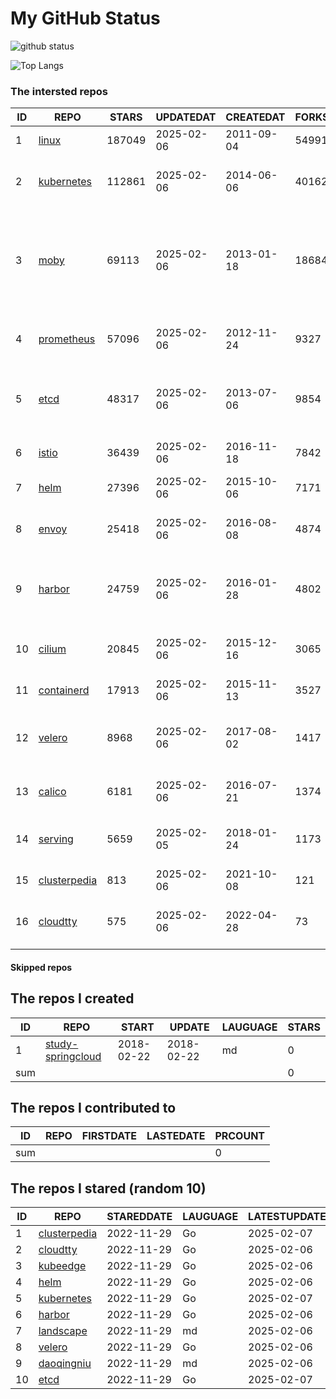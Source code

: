 # My GitHub Status

<img src="https://github-readme-stats-1.yihong0618.vercel.app/api?username=daoqingniu&show_icons=true&&&hide_title=true&count_private=true" alt="github status" />

![Top Langs](https://github-readme-stats-1.yihong0618.vercel.app/api/top-langs/?username=daoqingniu&layout=compact)

<!--START_SECTION:github_repos-->
### The intersted repos
| ID |                              REPO                               | STARS  | UPDATEDAT  | CREATEDAT  | FORKSCOUNT |                                                DESCRIPTIONS                                                |
|----|-----------------------------------------------------------------|--------|------------|------------|------------|------------------------------------------------------------------------------------------------------------|
|  1 | [linux](https://github.com/torvalds/linux)                      | 187049 | 2025-02-06 | 2011-09-04 |      54991 | Linux kernel source tree                                                                                   |
|  2 | [kubernetes](https://github.com/kubernetes/kubernetes)          | 112861 | 2025-02-06 | 2014-06-06 |      40162 | Production-Grade Container Scheduling and Management                                                       |
|  3 | [moby](https://github.com/moby/moby)                            |  69113 | 2025-02-06 | 2013-01-18 |      18684 | The Moby Project - a collaborative project for the container ecosystem to assemble container-based systems |
|  4 | [prometheus](https://github.com/prometheus/prometheus)          |  57096 | 2025-02-06 | 2012-11-24 |       9327 | The Prometheus monitoring system and time series database.                                                 |
|  5 | [etcd](https://github.com/etcd-io/etcd)                         |  48317 | 2025-02-06 | 2013-07-06 |       9854 | Distributed reliable key-value store for the most critical data of a distributed system                    |
|  6 | [istio](https://github.com/istio/istio)                         |  36439 | 2025-02-06 | 2016-11-18 |       7842 | Connect, secure, control, and observe services.                                                            |
|  7 | [helm](https://github.com/helm/helm)                            |  27396 | 2025-02-06 | 2015-10-06 |       7171 | The Kubernetes Package Manager                                                                             |
|  8 | [envoy](https://github.com/envoyproxy/envoy)                    |  25418 | 2025-02-06 | 2016-08-08 |       4874 | Cloud-native high-performance edge/middle/service proxy                                                    |
|  9 | [harbor](https://github.com/goharbor/harbor)                    |  24759 | 2025-02-06 | 2016-01-28 |       4802 | An open source trusted cloud native registry project that stores, signs, and scans content.                |
| 10 | [cilium](https://github.com/cilium/cilium)                      |  20845 | 2025-02-06 | 2015-12-16 |       3065 | eBPF-based Networking, Security, and Observability                                                         |
| 11 | [containerd](https://github.com/containerd/containerd)          |  17913 | 2025-02-06 | 2015-11-13 |       3527 | An open and reliable container runtime                                                                     |
| 12 | [velero](https://github.com/vmware-tanzu/velero)                |   8968 | 2025-02-06 | 2017-08-02 |       1417 | Backup and migrate Kubernetes applications and their persistent volumes                                    |
| 13 | [calico](https://github.com/projectcalico/calico)               |   6181 | 2025-02-06 | 2016-07-21 |       1374 | Cloud native networking and network security                                                               |
| 14 | [serving](https://github.com/knative/serving)                   |   5659 | 2025-02-05 | 2018-01-24 |       1173 | Kubernetes-based, scale-to-zero, request-driven compute                                                    |
| 15 | [clusterpedia](https://github.com/clusterpedia-io/clusterpedia) |    813 | 2025-02-06 | 2021-10-08 |        121 | The Encyclopedia of Kubernetes clusters                                                                    |
| 16 | [cloudtty](https://github.com/cloudtty/cloudtty)                |    575 | 2025-02-06 | 2022-04-28 |         73 | A Friendly Kubernetes CloudShell (Web Terminal) !                                                          |



#### Skipped repos
<!--END_SECTION:github_repos-->

<!--START_SECTION:my_github-->
## The repos I created
| ID  |                                 REPO                                 |   START    |   UPDATE   | LAUGUAGE | STARS |
|-----|----------------------------------------------------------------------|------------|------------|----------|-------|
|   1 | [study-springcloud](https://github.com/daoqingniu/study-springcloud) | 2018-02-22 | 2018-02-22 | md       |     0 |
| sum |                                                                      |            |            |          |     0 |

## The repos I contributed to
| ID  | REPO | FIRSTDATE | LASTEDATE | PRCOUNT |
|-----|------|-----------|-----------|---------|
| sum |      |           |           |       0 |

## The repos I stared (random 10)
| ID |                              REPO                               | STAREDDATE | LAUGUAGE | LATESTUPDATE |
|----|-----------------------------------------------------------------|------------|----------|--------------|
|  1 | [clusterpedia](https://github.com/clusterpedia-io/clusterpedia) | 2022-11-29 | Go       | 2025-02-07   |
|  2 | [cloudtty](https://github.com/cloudtty/cloudtty)                | 2022-11-29 | Go       | 2025-02-06   |
|  3 | [kubeedge](https://github.com/kubeedge/kubeedge)                | 2022-11-29 | Go       | 2025-02-06   |
|  4 | [helm](https://github.com/helm/helm)                            | 2022-11-29 | Go       | 2025-02-06   |
|  5 | [kubernetes](https://github.com/kubernetes/kubernetes)          | 2022-11-29 | Go       | 2025-02-07   |
|  6 | [harbor](https://github.com/goharbor/harbor)                    | 2022-11-29 | Go       | 2025-02-06   |
|  7 | [landscape](https://github.com/cncf/landscape)                  | 2022-11-29 | md       | 2025-02-06   |
|  8 | [velero](https://github.com/vmware-tanzu/velero)                | 2022-11-29 | Go       | 2025-02-06   |
|  9 | [daoqingniu](https://github.com/daoqingniu/daoqingniu)          | 2022-11-29 | md       | 2025-02-06   |
| 10 | [etcd](https://github.com/etcd-io/etcd)                         | 2022-11-29 | Go       | 2025-02-07   |

<!--END_SECTION:my_github-->
